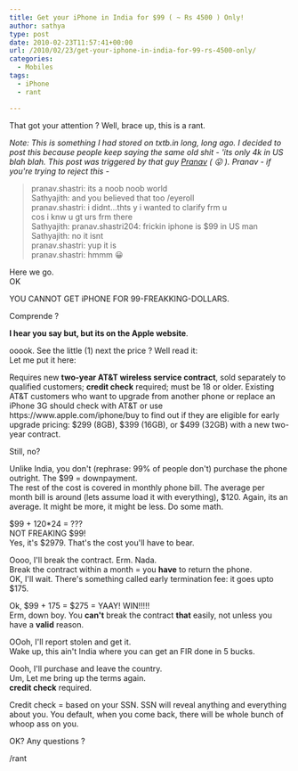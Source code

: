 ```yaml
---
title: Get your iPhone in India for $99 ( ~ Rs 4500 ) Only!
author: sathya
type: post
date: 2010-02-23T11:57:41+00:00
url: /2010/02/23/get-your-iphone-in-india-for-99-rs-4500-only/
categories:
  - Mobiles
tags:
  - iPhone
  - rant

---
```

That got your attention ? Well, brace up, this is a rant.

<!--more-->

_Note: This is something I had stored on txtb.in long, long ago. I decided to post this because people keep saying the same old shit - 'its only 4k in US blah blah. This post was triggered by that guy <a href="https://www.facebook.com/profile.php?id=557145254" target="_blank">Pranav</a> ( 😛 ). Pranav - if you're trying to reject this -_ 

> <div>
>   <div>
>     pranav.shastri: its a noob noob world
>   </div>
> </div>
> 
> <div>
>   <div>
>     Sathyajith: and you believed that too /eyeroll
>   </div>
> </div>
> 
> <div>
>   <div>
>     pranav.shastri: i didnt&#8230;thts y i wanted to clarify frm u
>   </div>
>   
>   <div>
>     cos i knw u gt urs frm there
>   </div>
> </div>
> 
> <div>
>   <div>
>     Sathyajith: pranav.shastri204: frickin iphone is $99 in US man<br /> Sathyajith: no it isnt<br /> pranav.shastri: yup it is
>   </div>
> </div>
> 
> <div>
>   pranav.shastri: hmmm 😀
> </div>

<div>
  Here we go.
</div>

<div>
  OK</p> 
  
  <p>
    YOU CANNOT GET iPHONE FOR 99-FREAKKING-DOLLARS.
  </p>
  
  <p>
    Comprende ?
  </p>
  
  <p>
    <strong> I hear you say but, but its on the Apple website</strong>.
  </p>
  
  <p>
    ooook. See the little (1) next the price ? Well read it:<br /> Let me put it here:
  </p>
  
  <p>
    Requires new <strong>two-year AT&T wireless service contract</strong>, sold separately to qualified customers; <strong>credit check</strong> required; must be 18 or older. Existing AT&T customers who want to upgrade from another phone or replace an iPhone 3G should check with AT&T or use https://www.apple.com/iphone/buy to find out if they are eligible for early upgrade pricing: $299 (8GB), $399 (16GB), or $499 (32GB) with a new two-year contract.
  </p>
  
  <p>
    Still, no?
  </p>
  
  <p>
    Unlike India, you don't (rephrase: 99% of people don't) purchase the phone outright. The $99 = downpayment.<br /> The rest of the cost is covered in monthly phone bill. The average per month bill is around (lets assume load it with everything), $120. Again, its an average. It might be more, it might be less. Do some math.
  </p>
  
  <p>
    $99 + 120*24 = ???<br /> NOT FREAKING $99!<br /> Yes, it's $2979. That's the cost you'll have to bear.
  </p>
  
  <p>
    Oooo, I'll break the contract. Erm. Nada.<br /> Break the contract within a month = you <strong>have</strong> to return the phone.<br /> OK, I'll wait. There's something called early termination fee: it goes upto $175.
  </p>
  
  <p>
    Ok, $99 + 175 = $275 = YAAY! WIN!!!!!<br /> Erm, down boy. You <strong>can't</strong> break the contract <strong>that</strong> easily, not unless you have a <strong>valid</strong> reason.
  </p>
  
  <p>
    OOoh, I'll report stolen and get it.<br /> Wake up, this ain't India where you can get an FIR done in 5 bucks.
  </p>
  
  <p>
    Oooh, I'll purchase and leave the country.<br /> Um, Let me bring up the terms again.<br /> <strong>credit check</strong> required.
  </p>
  
  <p>
    Credit check = based on your SSN. SSN will reveal anything and everything about you. You default, when you come back, there will be whole bunch of whoop ass on you.
  </p>
  
  <p>
    OK? Any questions ?
  </p>
</div>

<div>
  /rant
</div>
